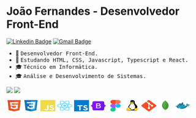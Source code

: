 # João Fernandes - Desenvolvedor Front-End

[![Linkedin Badge](https://img.shields.io/badge/-João%20Fernandes-6633cc?style=flat-square&logo=Linkedin&logoColor=white&link=https://www.linkedin.com/in/joaofernandesxd/)](https://www.linkedin.com/in/joaofernandesxd/) 
[![Gmail Badge](https://img.shields.io/badge/-joaofernandesxd1@icloud.com-6633cc?style=flat-square&logo=Gmail&logoColor=white&link=joaofernandesxd1@icloud)](mailto:joaofernandesxd1@icloud.com)

- 💼 <samp>Desenvolvedor Front-End.
- 📝 <samp>Estudando HTML, CSS, Javascript, Typescript e React.
- 🎓 <samp>Técnico em Informática.
- 🎓 <samp>Análise e Desenvolvimento de Sistemas.
 
<div>
  <img  width="250px"  align="top" src="https://github-readme-stats-gamma-beige.vercel.app/api/top-langs/?username=joaofernandesxd&theme=omni" />
  <img  width="450px"  align="top" src="https://github-readme-stats.vercel.app/api?username=joaofernandesxd&show_icons=true&count_private=true&theme=omni" />
</div>
   
<div>
  </br>
  <img align="center" alt="Joao-HTML" height="30" width="40" src="https://raw.githubusercontent.com/devicons/devicon/master/icons/html5/html5-original.svg">
  <img align="center" alt="Joao-CSS" height="30" width="40" src="https://raw.githubusercontent.com/devicons/devicon/master/icons/css3/css3-original.svg">
  <img align="center" alt="Joao-Js" height="30" width="40" src="https://raw.githubusercontent.com/devicons/devicon/master/icons/javascript/javascript-plain.svg">
  <img align="center" alt="Joao-React" height="30" width="40" src="https://raw.githubusercontent.com/devicons/devicon/master/icons/react/react-original.svg">
  <!-- <img align="center" alt="Joao-NextJS" height="30" width="40" src="https://raw.githubusercontent.com/devicons/devicon/master/icons/nextjs/nextjs-original.svg"> !-->
  <img align="center" alt="Joao-Ts" height="30" width="40" src="https://raw.githubusercontent.com/devicons/devicon/master/icons/typescript/typescript-plain.svg">
  <!-- <img align="center" alt="Joao-Sass" height="30" width="40" src="https://raw.githubusercontent.com/devicons/devicon/master/icons/sass/sass-original.svg"> !-->
  <img align="center" alt="Joao-Bootstrap" height="30" width="40" src="https://raw.githubusercontent.com/devicons/devicon/master/icons/bootstrap/bootstrap-original.svg">
  <!-- <img align="center" alt="Joao-Tailwind" height="30" width="40" src="https://github.com/devicons/devicon/blob/master/icons/tailwindcss/tailwindcss-original.svg"> !-->
  <img align="center" alt="Joao-Figma" height="30" width="40" src="https://github.com/devicons/devicon/blob/master/icons/figma/figma-original.svg">
  <img align="center" alt="Joao-Linux" height="30" width="40" src="https://github.com/devicons/devicon/blob/master/icons/linux/linux-original.svg">
  <img align="center" alt="Joao-Git" height="30" width="40" src="https://github.com/devicons/devicon/blob/master/icons/git/git-original.svg">
  <img align="center" alt="Joao-Mongo" height="30" width="40" src="https://raw.githubusercontent.com/devicons/devicon/master/icons/mongodb/mongodb-original.svg">
  <img align="center" alt="Joao-Docker" height="30" width="40" src="https://github.com/devicons/devicon/blob/master/icons/docker/docker-original.svg">
</div>
